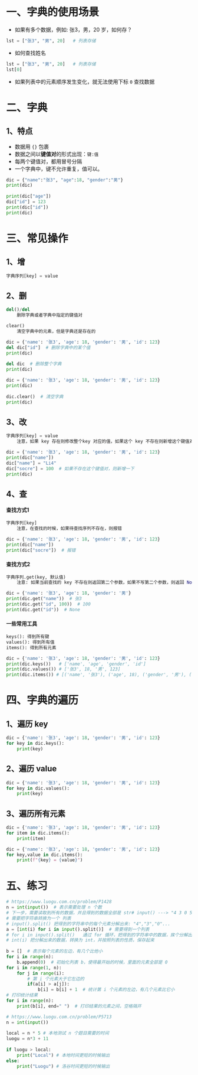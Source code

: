 # 一、字典的使用场景
* 如果有多个数据，例如: 张3，男，20 岁，如何存？
```python
lst = ["张3", "男", 20]   # 列表存储
```
* 如何查找姓名
```python
lst = ["张3", "男", 20]   # 列表存储
lst[0]
```

* 如果列表中的元素顺序发生变化，就无法使用下标 `0` 查找数据

# 二、字典
## 1、特点
- 数据用 `{}` 包裹
- 数据之间以**键值对**的形式出现：`键:值`
- 每两个键值对，都用冒号分隔
- 一个字典中，键不允许重复，值可以。
```python
dic = {"name":"张3", "age":18, "gender":"男"}  
print(dic)  
  
print(dic["age"])  
dic["id"] = 123  
print(dic["id"])  
print(dic)
```

# 三、常见操作
## 1、增
```python
字典序列[key] = value
```

## 2、删
```python
del()/del
	删除字典或者字典中指定的键值对

clear()
	清空字典中的元素，但是字典还是存在的
```

```python
dic = {'name': '张3', 'age': 18, 'gender': '男', 'id': 123}  
del dic["id"]  # 删除字典中的某个值  
print(dic)  
  
del dic  # 删除整个字典  
print(dic)
```

```python
dic = {'name': '张3', 'age': 18, 'gender': '男', 'id': 123}  
print(dic)  
  
dic.clear()  # 清空字典  
print(dic)
```

## 3、改
```python
字典序列[key] = value
	注意，如果 key 存在则修改整个key 对应的值，如果这个 key 不存在则新增这个键值对
```
```python
dic = {'name': '张3', 'age': 18, 'gender': '男', 'id': 123}  
print(dic["name"])  
dic["name"] = "Li4"  
dic["socre"] = 100  # 如果不存在这个键值对，则新增一下  
print(dic)
```

## 4、查
#### 查找方式1
```python
字典序列[key]
	注意，在查找的时候，如果待查找序列不存在，则报错
```

```python
dic = {'name': '张3', 'age': 18, 'gender': '男', 'id': 123}  
print(dic["name"])  
print(dic["socre"])  # 报错
```

#### 查找方式2
```python
字典序列.get(key, 默认值)
	注意: 如果当前查找的 key 不存在则返回第二个参数，如果不写第二个参数，则返回 None
```

```python
dic = {'name': '张3', 'age': 18, 'gender': '男'}  
print(dic.get("name"))  # 张3  
print(dic.get("id", 100))  # 100  
print(dic.get("id"))  # None
```

#### 一些常用工具
```python
keys(): 得到所有键
values(): 得到所有值
items(): 得到所有元素
```

```python
dic = {'name': '张3', 'age': 18, 'gender': '男', 'id': 123}  
print(dic.keys())   # ['name', 'age', 'gender', 'id']  
print(dic.values()) # ['张3', 18, '男', 123]  
print(dic.items()) # [('name', '张3'), ('age', 18), ('gender', '男'), ('id', 123)]
```

# 四、字典的遍历
## 1、遍历 key
```python
dic = {'name': '张3', 'age': 18, 'gender': '男', 'id': 123}  
for key in dic.keys():  
    print(key)
```

## 2、遍历 value
```python
dic = {'name': '张3', 'age': 18, 'gender': '男', 'id': 123}  
for key in dic.values():  
    print(key)
```

## 3、遍历所有元素
```python
dic = {'name': '张3', 'age': 18, 'gender': '男', 'id': 123}  
for item in dic.items():  
    print(item)
```

```python
dic = {'name': '张3', 'age': 18, 'gender': '男', 'id': 123}  
for key,value in dic.items():  
    print(f"{key} = {value}")
```

# 五、练习
```python
# https://www.luogu.com.cn/problem/P1428  
n = int(input())  # 表示需要处理 n 个数  
# 下一步，需要读取到所有的数据，并且得到的数据全部是 str# input() ---> "4 3 0 5 1 2"  
# 需要把字符串转换为一个 列表  
# input().split() 把得到的字符串中的每个元素分解出来: "4","3","0"...  
a = [int(i) for i in input().split()]  # 需要得到一个列表  
# for i in input().split()   通过 for 循环，把得到的字符串中的数据，挨个分解出来  
# int(i) 把分解出来的数据，转换为 int，并按照列表的性质，保存起来  
  
b = []  # 表示每个元素的左边，有几个比他小  
for i in range(n):  
    b.append(0)  # 初始化列表 b，使得最开始的时候，里面的元素全部是 0  
for i in range(1, n):  
    for j in range(i):  
        # 第 i 个元素大于它左边的  
        if(a[i] > a[j]):  
            b[i] = b[i] + 1  # 统计第 i 个元素的左边，有几个元素比它小  
# 打印统计结果  
for i in range(n):  
    print(b[i], end=" ")  # 打印结果的元素之间，空格隔开
```

```python
# https://www.luogu.com.cn/problem/P5713  
n = int(input())  
  
local = n * 5 # 本地测试 n 个题目需要的时间  
luogu = n*3 + 11  
  
if luogu > local:  
    print("Local") # 本地时间更短的时候输出  
else:  
    print("Luogu") # 洛谷时间更短的时候输出
```



